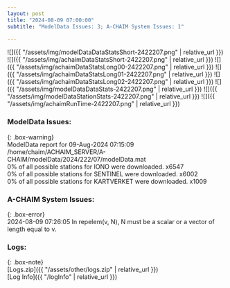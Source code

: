 ```yaml
---
layout: post
title: "2024-08-09 07:00:00"
subtitle: "ModelData Issues: 3; A-CHAIM System Issues: 1"

---
```


![]({{ "/assets/img/modelDataDataStatsShort-2422207.png" | relative_url }})
![]({{ "/assets/img/achaimDataStatsShort-2422207.png" | relative_url }})
![]({{ "/assets/img/achaimDataStatsLong00-2422207.png" | relative_url }})
![]({{ "/assets/img/achaimDataStatsLong01-2422207.png" | relative_url }})
![]({{ "/assets/img/achaimDataStatsLong02-2422207.png" | relative_url }})
![]({{ "/assets/img/modelDataDataStats-2422207.png" | relative_url }})
![]({{ "/assets/img/modelDataStationStats-2422207.png" | relative_url }})
![]({{ "/assets/img/achaimRunTime-2422207.png" | relative_url }})


### ModelData Issues:  
  
{: .box-warning}  
 ModelData report for 09-Aug-2024 07:15:09   
 /home/chaim/ACHAIM_SERVER/A-CHAIM/modelData/2024/222/07/modelData.mat   
 0% of all possible stations for IONO were downloaded. x6547   
 0% of all possible stations for SENTINEL were downloaded. x6002   
 0% of all possible stations for KARTVERKET were downloaded. x1009   
  
### A-CHAIM System Issues:  
  
{: .box-error}  
2024-08-09 07:26:05 In repelem(v, N), N must be a scalar or a vector of length equal to v.  

### Logs:  
  
{: .box-note}  
[Logs.zip]({{ "/assets/other/logs.zip" | relative_url }})  
[Log Info]({{ "/logInfo" | relative_url }})  
